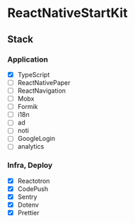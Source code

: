 # ReactNativeStartKit

## Stack

### Application

- [x] TypeScript
- [ ] ReactNativePaper
- [ ] ReactNavigation
- [ ] Mobx
- [ ] Formik
- [ ] i18n
- [ ] ad
- [ ] noti
- [ ] GoogleLogin
- [ ] analytics

### Infra, Deploy

- [x] Reactotron
- [x] CodePush
- [x] Sentry
- [x] Dotenv
- [x] Prettier
